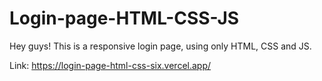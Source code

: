 # Login-page-HTML-CSS-JS

Hey guys! This is a responsive login page, using only HTML, CSS and JS.

Link: https://login-page-html-css-six.vercel.app/
